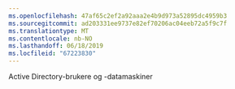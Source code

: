 ```yaml
---
ms.openlocfilehash: 47af65c2ef2a92aaa2e4b9d973a52895dc4959b3
ms.sourcegitcommit: ad203331ee9737e82ef70206ac04eeb72a5f9c7f
ms.translationtype: MT
ms.contentlocale: nb-NO
ms.lasthandoff: 06/18/2019
ms.locfileid: "67223830"
---
```

Active Directory-brukere og -datamaskiner